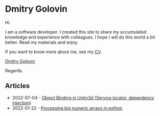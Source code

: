 
# Dmitry Golovin

Hi. 

I am a software developer. I created this site to share my accumulated knowledge and experience with colleagues. I hope I will do this world a bit better. Read my materials and enjoy.

If you want to know more about me, see my [CV](https://www.linkedin.com/in/dgolovin-dev). 

<div class="badge-base LI-profile-badge" data-locale="ru_RU" data-size="medium" data-theme="light" data-type="VERTICAL" data-vanity="dgolovin-dev" data-version="v1"><a class="badge-base__link LI-simple-link" href="https://ru.linkedin.com/in/dgolovin-dev?trk=profile-badge">Dmitry Golovin</a></div>     
<script src="https://platform.linkedin.com/badges/js/profile.js" async defer type="text/javascript"></script>          

Regards.

## Articles

- 2022-07-04 - [Object Binding in Unity3d (Service locator, dependency injection)](https://dgolovin-dev.github.io/article-unity3d-di/)
- 2022-01-22 - [Processing big numeric arrays in python](https://dgolovin-dev.github.io/article-processing-big-numeric-arrays-in-python/)

<script src='/assets/comments.js'></script>

